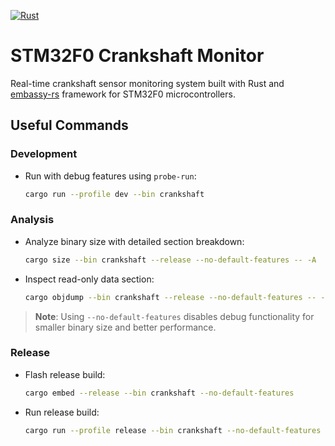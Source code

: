[![Rust](https://github.com/yet-another-gauge/crankshaft/actions/workflows/rust.yml/badge.svg)](https://github.com/yet-another-gauge/crankshaft/actions/workflows/rust.yml)

# STM32F0 Crankshaft Monitor

Real-time crankshaft sensor monitoring system built with Rust and [embassy-rs](https://github.com/embassy-rs) framework for STM32F0 microcontrollers.

## Useful Commands

### Development

- Run with debug features using `probe-run`:
  ```bash
  cargo run --profile dev --bin crankshaft
  ```

### Analysis

- Analyze binary size with detailed section breakdown:
  ```bash
  cargo size --bin crankshaft --release --no-default-features -- -A
  ```

- Inspect read-only data section:
  ```bash
  cargo objdump --bin crankshaft --release --no-default-features -- -s -j .rodata | vi
  ```

> **Note**: Using `--no-default-features` disables debug functionality for smaller binary size and better performance.

### Release

- Flash release build:
  ```bash
  cargo embed --release --bin crankshaft --no-default-features
  ```

- Run release build:
  ```bash
  cargo run --profile release --bin crankshaft --no-default-features
  ```
